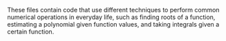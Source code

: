 These files contain code that use different techniques to perform common numerical operations in everyday life, such as finding roots of a function, estimating a polynomial given function values, and taking integrals given a certain function.
